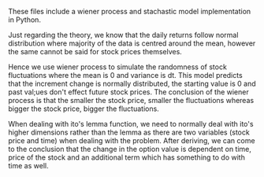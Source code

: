 These files include a wiener process and stachastic model implementation in Python.

Just regarding the theory, we know that the daily returns follow normal distribution where majority of the data is centred around the mean, however the same cannot be said for stock prices themselves.

Hence we use wiener process to simulate the randomness of stock fluctuations where the mean is 0 and variance is dt. This model predicts that the increment change is normally distributed, the starting value is 0 and past val;ues don't effect future stock prices.
The conclusion of the wiener process is that the smaller the stock price, smaller the fluctuations whereas bigger the stock price, bigger the fluctuations.


When dealing with ito's lemma function, we need to normally deal with ito's higher dimensions rather than the lemma as there are two variables (stock price and time) when dealing with the problem. After deriving, we can come to the conclusion that the change in the option value is dependent on time, price of the stock and an additional term which has something to do with time as well. 


